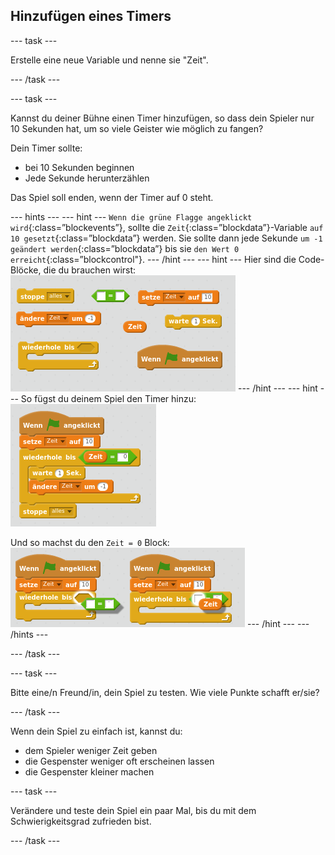 ## Hinzufügen eines Timers

--- task ---

Erstelle eine neue Variable und nenne sie "Zeit".

--- /task ---

--- task ---

Kannst du deiner Bühne einen Timer hinzufügen, so dass dein Spieler nur 10 Sekunden hat, um so viele Geister wie möglich zu fangen?

Dein Timer sollte:

+ bei 10 Sekunden beginnen
+ Jede Sekunde herunterzählen

Das Spiel soll enden, wenn der Timer auf 0 steht.

--- hints --- --- hint --- `Wenn die grüne Flagge angeklickt wird`{:class=”blockevents”}, sollte die `Zeit`{:class=”blockdata”}-Variable `auf 10 gesetzt`{:class=”blockdata”} werden. Sie sollte dann jede Sekunde `um -1 geändert werden`{:class=”blockdata”} bis sie `den Wert 0 erreicht`{:class=”blockcontrol"}. --- /hint --- --- hint --- Hier sind die Code-Blöcke, die du brauchen wirst: ![screenshot](images/ghost-timer-blocks.png) --- /hint --- --- hint --- So fügst du deinem Spiel den Timer hinzu: ![Screenshot](images/ghost-timer-code.png)

Und so machst du den `Zeit = 0` Block: ![screenshot](images/ghost-timer-help.png) --- /hint --- --- /hints ---

--- /task ---

--- task ---

Bitte eine/n Freund/in, dein Spiel zu testen. Wie viele Punkte schafft er/sie?

--- /task ---

Wenn dein Spiel zu einfach ist, kannst du:

+ dem Spieler weniger Zeit geben
+ die Gespenster weniger oft erscheinen lassen
+ die Gespenster kleiner machen

--- task ---

Verändere und teste dein Spiel ein paar Mal, bis du mit dem Schwierigkeitsgrad zufrieden bist.

--- /task ---